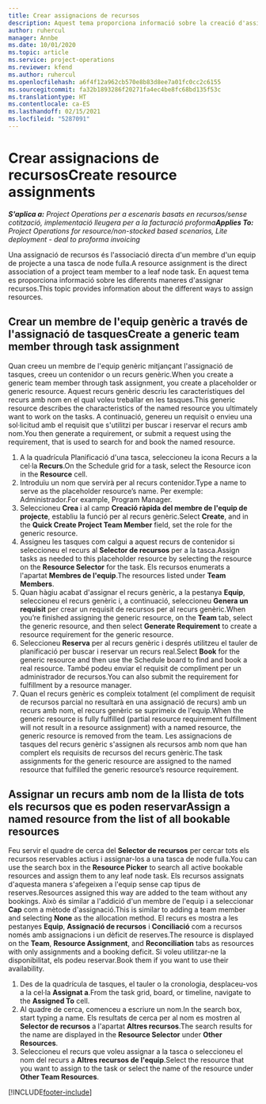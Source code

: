 ```yaml
---
title: Crear assignacions de recursos
description: Aquest tema proporciona informació sobre la creació d'assignacions de recursos genèriques i amb nom.
author: ruhercul
manager: Annbe
ms.date: 10/01/2020
ms.topic: article
ms.service: project-operations
ms.reviewer: kfend
ms.author: ruhercul
ms.openlocfilehash: a6f4f12a962cb570e8b83d8ee7a01fc0cc2c6155
ms.sourcegitcommit: fa32b1893286f20271fa4ec4be8fc68bd135f53c
ms.translationtype: HT
ms.contentlocale: ca-ES
ms.lasthandoff: 02/15/2021
ms.locfileid: "5287091"
---
```

# <a name="create-resource-assignments"></a><span data-ttu-id="cb0be-103">Crear assignacions de recursos</span><span class="sxs-lookup"><span data-stu-id="cb0be-103">Create resource assignments</span></span>

<span data-ttu-id="cb0be-104">_**S'aplica a:** Project Operations per a escenaris basats en recursos/sense cotització, implementació lleugera per a la facturació proforma_</span><span class="sxs-lookup"><span data-stu-id="cb0be-104">_**Applies To:** Project Operations for resource/non-stocked based scenarios, Lite deployment - deal to proforma invoicing_</span></span>


<span data-ttu-id="cb0be-105">Una assignació de recursos és l'associació directa d'un membre d'un equip de projecte a una tasca de node fulla.</span><span class="sxs-lookup"><span data-stu-id="cb0be-105">A resource assignment is the direct association of a project team member to a leaf node task.</span></span> <span data-ttu-id="cb0be-106">En aquest tema es proporciona informació sobre les diferents maneres d'assignar recursos.</span><span class="sxs-lookup"><span data-stu-id="cb0be-106">This topic provides information about the different ways to assign resources.</span></span>

## <a name="create-a-generic-team-member-through-task-assignment"></a><span data-ttu-id="cb0be-107">Crear un membre de l'equip genèric a través de l'assignació de tasques</span><span class="sxs-lookup"><span data-stu-id="cb0be-107">Create a generic team member through task assignment</span></span>


<span data-ttu-id="cb0be-108">Quan creeu un membre de l'equip genèric mitjançant l'assignació de tasques, creeu un contenidor o un recurs genèric.</span><span class="sxs-lookup"><span data-stu-id="cb0be-108">When you create a generic team member through task assignment, you create a placeholder or generic resource.</span></span> <span data-ttu-id="cb0be-109">Aquest recurs genèric descriu les característiques del recurs amb nom en el qual voleu treballar en les tasques.</span><span class="sxs-lookup"><span data-stu-id="cb0be-109">This generic resource describes the characteristics of the named resource you ultimately want to work on the tasks.</span></span> <span data-ttu-id="cb0be-110">A continuació, genereu un requisit o envieu una sol·licitud amb el requisit que s'utilitzi per buscar i reservar el recurs amb nom.</span><span class="sxs-lookup"><span data-stu-id="cb0be-110">You then generate a requirement, or submit a request using the requirement, that is used to search for and book the named resource.</span></span>

1. <span data-ttu-id="cb0be-111">A la quadrícula Planificació d'una tasca, seleccioneu la icona Recurs a la cel·la **Recurs**.</span><span class="sxs-lookup"><span data-stu-id="cb0be-111">On the Schedule grid for a task, select the Resource icon in the **Resource** cell.</span></span>
2. <span data-ttu-id="cb0be-112">Introduïu un nom que servirà per al recurs contenidor.</span><span class="sxs-lookup"><span data-stu-id="cb0be-112">Type a name to serve as the placeholder resource’s name.</span></span> <span data-ttu-id="cb0be-113">Per exemple: Administrador.</span><span class="sxs-lookup"><span data-stu-id="cb0be-113">For example, Program Manager.</span></span>
3. <span data-ttu-id="cb0be-114">Seleccioneu **Crea** i al camp **Creació ràpida del membre de l'equip de projecte**, establiu la funció per al recurs genèric.</span><span class="sxs-lookup"><span data-stu-id="cb0be-114">Select **Create**, and in the **Quick Create Project Team Member** field, set the role for the generic resource.</span></span>
4. <span data-ttu-id="cb0be-115">Assigneu les tasques com calgui a aquest recurs de contenidor si seleccioneu el recurs al **Selector de recursos** per a la tasca.</span><span class="sxs-lookup"><span data-stu-id="cb0be-115">Assign tasks as needed to this placeholder resource by selecting the resource on the **Resource Selector** for the task.</span></span> <span data-ttu-id="cb0be-116">Els recursos enumerats a l'apartat **Membres de l'equip**.</span><span class="sxs-lookup"><span data-stu-id="cb0be-116">The resources listed under **Team Members**.</span></span>
5. <span data-ttu-id="cb0be-117">Quan hàgiu acabat d'assignar el recurs genèric, a la pestanya **Equip**, seleccioneu el recurs genèric i, a continuació, seleccioneu **Genera un requisit** per crear un requisit de recursos per al recurs genèric.</span><span class="sxs-lookup"><span data-stu-id="cb0be-117">When you’re finished assigning the generic resource, on the **Team** tab, select the generic resource, and then select **Generate Requirement** to create a resource requirement for the generic resource.</span></span>
6. <span data-ttu-id="cb0be-118">Seleccioneu **Reserva** per al recurs genèric i després utilitzeu el tauler de planificació per buscar i reservar un recurs real.</span><span class="sxs-lookup"><span data-stu-id="cb0be-118">Select **Book** for the generic resource and then use the Schedule board to find and book a real resource.</span></span> <span data-ttu-id="cb0be-119">També podeu enviar el requisit de compliment per un administrador de recursos.</span><span class="sxs-lookup"><span data-stu-id="cb0be-119">You can also submit the requirement for fulfillment by a resource manager.</span></span>
7. <span data-ttu-id="cb0be-120">Quan el recurs genèric es compleix totalment (el compliment de requisit de recursos parcial no resultarà en una assignació de recurs) amb un recurs amb nom, el recurs genèric se suprimeix de l'equip.</span><span class="sxs-lookup"><span data-stu-id="cb0be-120">When the generic resource is fully fulfilled (partial resource requirement fulfillment will not result in a resource assignment) with a named resource, the generic resource is removed from the team.</span></span> <span data-ttu-id="cb0be-121">Les assignacions de tasques del recurs genèric s'assignen als recursos amb nom que han complert els requisits de recursos del recurs genèric.</span><span class="sxs-lookup"><span data-stu-id="cb0be-121">The task assignments for the generic resource are assigned to the named resource that fulfilled the generic resource’s resource requirement.</span></span>

## <a name="assign-a-named-resource-from-the-list-of-all-bookable-resources"></a><span data-ttu-id="cb0be-122">Assignar un recurs amb nom de la llista de tots els recursos que es poden reservar</span><span class="sxs-lookup"><span data-stu-id="cb0be-122">Assign a named resource from the list of all bookable resources</span></span>

<span data-ttu-id="cb0be-123">Feu servir el quadre de cerca del **Selector de recursos** per cercar tots els recursos reservables actius i assignar-los a una tasca de node fulla.</span><span class="sxs-lookup"><span data-stu-id="cb0be-123">You can use the search box in the **Resource Picker** to search all active bookable resources and assign them to any leaf node task.</span></span> <span data-ttu-id="cb0be-124">Els recursos assignats d'aquesta manera s'afegeixen a l'equip sense cap tipus de reserves.</span><span class="sxs-lookup"><span data-stu-id="cb0be-124">Resources assigned this way are added to the team without any bookings.</span></span> <span data-ttu-id="cb0be-125">Això és similar a l'addició d'un membre de l'equip i a seleccionar **Cap** com a mètode d'assignació.</span><span class="sxs-lookup"><span data-stu-id="cb0be-125">This is similar to adding a team member and selecting **None** as the allocation method.</span></span> <span data-ttu-id="cb0be-126">El recurs es mostra a les pestanyes **Equip**, **Assignació de recursos** i **Conciliació** com a recursos només amb assignacions i un dèficit de reserves.</span><span class="sxs-lookup"><span data-stu-id="cb0be-126">The resource is displayed on the **Team**, **Resource Assignment**, and **Reconciliation** tabs as resources with only assignments and a booking deficit.</span></span> <span data-ttu-id="cb0be-127">Si voleu utilitzar-ne la disponibilitat, els podeu reservar.</span><span class="sxs-lookup"><span data-stu-id="cb0be-127">Book them if you want to use their availability.</span></span>

1. <span data-ttu-id="cb0be-128">Des de la quadrícula de tasques, el tauler o la cronologia, desplaceu-vos a la cel·la **Assignat a**.</span><span class="sxs-lookup"><span data-stu-id="cb0be-128">From the task grid, board, or timeline, navigate to the **Assigned To** cell.</span></span>
2. <span data-ttu-id="cb0be-129">Al quadre de cerca, comenceu a escriure un nom.</span><span class="sxs-lookup"><span data-stu-id="cb0be-129">In the search box, start typing a name.</span></span> <span data-ttu-id="cb0be-130">Els resultats de cerca per al nom es mostren al **Selector de recursos** a l'apartat **Altres recursos**.</span><span class="sxs-lookup"><span data-stu-id="cb0be-130">The search results for the name are displayed in the **Resource Selector** under **Other Resources**.</span></span>
3. <span data-ttu-id="cb0be-131">Seleccioneu el recurs que voleu assignar a la tasca o seleccioneu el nom del recurs a **Altres recursos de l'equip**.</span><span class="sxs-lookup"><span data-stu-id="cb0be-131">Select the resource that you want to assign to the task or select the name of the resource under **Other Team Resources**.</span></span>


[!INCLUDE[footer-include](../includes/footer-banner.md)]